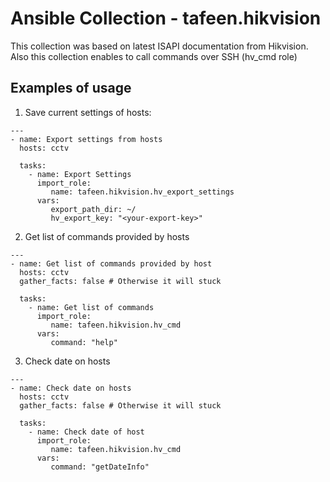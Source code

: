 # Ansible Collection - tafeen.hikvision
This collection was based on latest ISAPI documentation from Hikvision.
Also this collection enables to call commands over SSH (hv_cmd role)

## Examples of usage

1. Save current settings of hosts:
```
---
- name: Export settings from hosts
  hosts: cctv
    
  tasks:
    - name: Export Settings
      import_role:
         name: tafeen.hikvision.hv_export_settings
      vars:
         export_path_dir: ~/
         hv_export_key: "<your-export-key>"
```

2. Get list of commands provided by hosts
```
---
- name: Get list of commands provided by host
  hosts: cctv
  gather_facts: false # Otherwise it will stuck
    
  tasks:
    - name: Get list of commands
      import_role:
         name: tafeen.hikvision.hv_cmd
      vars:
         command: "help"
```

3. Check date on hosts
```
---
- name: Check date on hosts
  hosts: cctv
  gather_facts: false # Otherwise it will stuck
    
  tasks:
    - name: Check date of host
      import_role:
         name: tafeen.hikvision.hv_cmd
      vars:
         command: "getDateInfo"
```